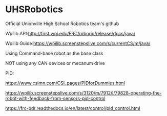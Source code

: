 # UHSRobotics
Official Unionville High School Robotics team's github

Wpilib API:http://first.wpi.edu/FRC/roborio/release/docs/java/

Wpilib Guide:https://wpilib.screenstepslive.com/s/currentCS/m/java/

Using Command-base robot as the base class

NOT using any CAN devices or mecanum drive


PID:

https://www.csimn.com/CSI_pages/PIDforDummies.html

https://wpilib.screenstepslive.com/s/3120/m/7912/l/79828-operating-the-robot-with-feedback-from-sensors-pid-control

https://frc-pdr.readthedocs.io/en/latest/control/pid_control.html
